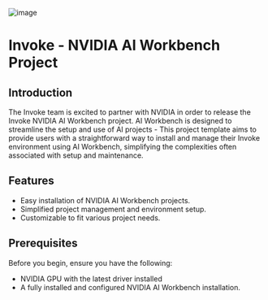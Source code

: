 ![image](https://github.com/invoke-ai/invoke-workbench/assets/31807370/c5908c57-91a1-4cbb-8386-bfd76d268e9a)


# Invoke - NVIDIA AI Workbench Project

## Introduction

The Invoke team is excited to partner with NVIDIA in order to release the Invoke NVIDIA AI Workbench project. AI Workbench is designed to streamline the setup and use of AI projects - This project template aims to provide users with a straightforward way to install and manage their Invoke environment using AI Workbench, simplifying the complexities often associated with setup and maintenance. 

## Features

- Easy installation of NVIDIA AI Workbench projects.
- Simplified project management and environment setup.
- Customizable to fit various project needs.

## Prerequisites

Before you begin, ensure you have the following:

- NVIDIA GPU with the latest driver installed
- A fully installed and configured NVIDIA AI Workbench installation.
